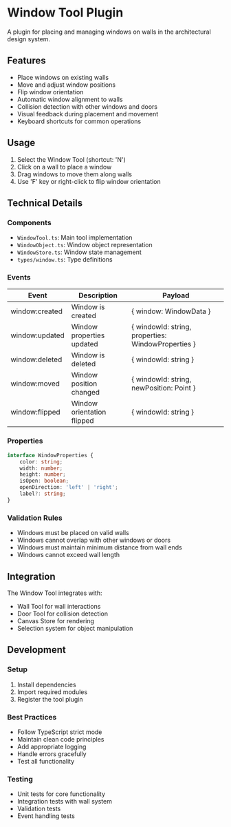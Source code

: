 # Window Tool Plugin

A plugin for placing and managing windows on walls in the architectural design system.

## Features

- Place windows on existing walls
- Move and adjust window positions
- Flip window orientation
- Automatic window alignment to walls
- Collision detection with other windows and doors
- Visual feedback during placement and movement
- Keyboard shortcuts for common operations

## Usage

1. Select the Window Tool (shortcut: 'N')
2. Click on a wall to place a window
3. Drag windows to move them along walls
4. Use 'F' key or right-click to flip window orientation

## Technical Details

### Components

- `WindowTool.ts`: Main tool implementation
- `WindowObject.ts`: Window object representation
- `WindowStore.ts`: Window state management
- `types/window.ts`: Type definitions

### Events

| Event | Description | Payload |
|-------|-------------|---------|
| window:created | Window is created | { window: WindowData } |
| window:updated | Window properties updated | { windowId: string, properties: WindowProperties } |
| window:deleted | Window is deleted | { windowId: string } |
| window:moved | Window position changed | { windowId: string, newPosition: Point } |
| window:flipped | Window orientation flipped | { windowId: string } |

### Properties

```typescript
interface WindowProperties {
    color: string;
    width: number;
    height: number;
    isOpen: boolean;
    openDirection: 'left' | 'right';
    label?: string;
}
```

### Validation Rules

- Windows must be placed on valid walls
- Windows cannot overlap with other windows or doors
- Windows must maintain minimum distance from wall ends
- Windows cannot exceed wall length

## Integration

The Window Tool integrates with:
- Wall Tool for wall interactions
- Door Tool for collision detection
- Canvas Store for rendering
- Selection system for object manipulation

## Development

### Setup
1. Install dependencies
2. Import required modules
3. Register the tool plugin

### Best Practices
- Follow TypeScript strict mode
- Maintain clean code principles
- Add appropriate logging
- Handle errors gracefully
- Test all functionality

### Testing
- Unit tests for core functionality
- Integration tests with wall system
- Validation tests
- Event handling tests 
